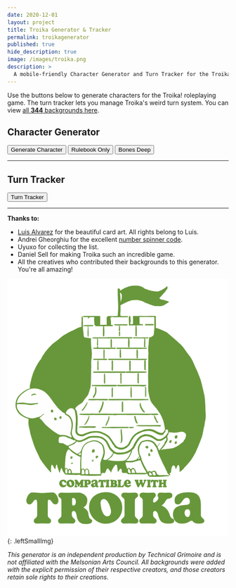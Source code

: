 ```yaml
---
date: 2020-12-01
layout: project
title: Troika Generator & Tracker
permalink: troikagenerator
published: true
hide_description: true
image: /images/troika.png
description: >
  A mobile-friendly Character Generator and Turn Tracker for the Troika! RPG.
---
```


Use the buttons below to generate characters for the Troika! roleplaying game. The turn tracker lets you manage Troika's weird turn system. You can view [all **344** backgrounds here](/assets/generator_resources/troika.json).

## Character Generator

<button class="troika-button" id="generateCharButton" onclick="tr_generate('chaos')">Generate Character</button>
<button class="troika-button troika-core" onclick="tr_generate('core')">Rulebook Only</button>
<button class="troika-button troika-academy" onclick="tr_generate('bones')">Bones Deep</button>

<div class="troikaCharCard" id="charCard" style="display:none;">
  <p id="saveCharacter" style="text-align:center;"></p>
  <div class="row">
    <div class="col-md-6 col-12">
      <h2 style="margin-top: 10px;" id="bgName">John the Monster</h2>
      <p id="bgSrc" style="font-style:italic"></p>
    </div>
    <div class="col-md-6 col-12">
      <div class="row" style="justify-content:space-evenly;">
        <div class="troika-stat">
          <h3 id="stam">18</h3>
          <h2>Stamina</h2>
        </div>
        <div class="troika-stat">
          <h3 id="luck">13</h3>
          <h2>Luck</h2>
        </div>
        <div class="troika-stat">
          <h3 id="skill">26</h3>
          <h2>Skill</h2>
        </div>
      </div>
    </div>
    <div class="col-12">
      <h3>Description</h3>
      <p id="descr"></p>
    </div>
    <div id="skills" class="col-md-6 col-12"></div>
    <div id="possessions" class="col-md-6 col-12"></div>
    <div id="special" class="col-12"></div>
  </div>
</div>


<hr>

## Turn Tracker

<div class="col tightSpacing buttonWrapper" style="align-items: initial;">
<button id="showTracker" class="troika-button" onclick="tr_showTracker()">Turn Tracker</button>
</div>

<div id="turnCard" style="display:none;">
  <div class="row">
    <div class="col-md-6 col-12">
      <div class="col tightSpacing buttonWrapper"><button id="nextTurnbtn" class="troika-button" onclick="tr_nextTurn()" style="display:none;">Next Turn</button></div>
      <div class="col tightSpacing buttonWrapper">
        <div id="troikacard">
          <div id="troikacardsides">
            <div id="troikacardfront">
            </div>
            <div id="troikacardback">
              <h3 id="backText">Back</h3>
            </div>
          </div>
        </div>
      </div>
    </div>
    <div class="col-md-6 col-12">
      <div id="spinners" style="text-align:center;">
        <h3 class="tightSpacing">Player Characters</h3>
        <button class="troika-smallbtn" onclick="addPlayers()">Add More Players</button>
        <div class="row" id="playerNames"></div>
        <p><i>Delete names to remove them.</i></p>
        <h3 class="tightSpacing">Total Enemy Initiative</h3>
        <div class="number-input">
          <button onclick="this.parentNode.querySelector('input[type=number]').stepDown()"></button>
          <input class="quantity pcboxes" min="0" name="quantity" value="10" type="number" max="99" id="turnEnemy">
          <button onclick="this.parentNode.querySelector('input[type=number]').stepUp()" class="plus"></button>
        </div>
        <h3 class="tightSpacing">Henchlings</h3>
        <div class="number-input">
          <button onclick="this.parentNode.querySelector('input[type=number]').stepDown()"></button>
          <input class="quantity pcboxes" min="0" name="quantity" value="0" type="number" max="99" id="turnHench">
          <button onclick="this.parentNode.querySelector('input[type=number]').stepUp()" class="plus"></button>
        </div>
        <div class="col tightSpacing buttonWrapper"><button id="startRoundbtn" class="troika-button" onclick="tr_startRound()">Start Round</button></div>
      </div>
      <div class="row" id="turnInfo" style="display:none;">
        <div class="col-12 tightSpacing buttonWrapper"><button id="newRoundbtn" class="troika-button" onclick="tr_newRound()">New Round</button></div>
        <div class="col-md-6 col-12" id="tokenList">
        </div>
        <div id="turnList" style="margin:unset;overflow-y:scroll;height:200px;max-height:200px;"></div>
      </div>
    </div>
  </div>
</div>

<hr>

**Thanks to:**

 - [Luis Alvarez](https://www.luislikesdesign.com/) for the beautiful card art. All rights belong to Luis.
 - Andrei Gheorghiu for the excellent [number spinner code](https://stackoverflow.com/a/45396364/2611856).
 - Uyuxo for collecting the list.
 - Daniel Sell for making Troika such an incredible game.
 - All the creatives who contributed their backgrounds to this generator. You're all amazing!

![Troika-logo.png](/images/Troika-logo.png){: .leftSmallImg}

_This generator is an independent production by Technical Grimoire and is not affiliated with the Melsonian Arts Council. All backgrounds were added with the explicit permission of their respective creators, and those creators retain sole rights to their creations._

<script async src="/assets/js/seedrandom.min.js" language="javascript" type="text/javascript"></script>
<script async src="/assets/generator_resources/troika.js" charset="utf-8"></script>
